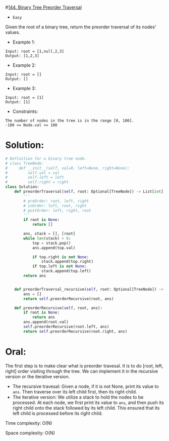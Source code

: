 #[144. Binary Tree Preorder Traversal](https://leetcode.com/problems/binary-tree-preorder-traversal/description/) 
+ `Easy`

Given the root of a binary tree, return the preorder traversal of its nodes' values.

+ Example 1:

```
Input: root = [1,null,2,3]
Output: [1,2,3]
```

+ Example 2:

```
Input: root = []
Output: []
```

+ Example 3:

```
Input: root = [1]
Output: [1]
```


+ Constraints:
```
The number of nodes in the tree is in the range [0, 100].
-100 <= Node.val <= 100
```


# Solution:
```python {.line-numbers}
# Definition for a binary tree node.
# class TreeNode:
#     def __init__(self, val=0, left=None, right=None):
#         self.val = val
#         self.left = left
#         self.right = right
class Solution:
    def preorderTraversal(self, root: Optional[TreeNode]) -> List[int]:
        '''
        # preOrder: root, left, right
        # inOrder: left, root, right
        # postOrder: left, right, root
        '''
        if root is None:
            return []

        ans, stack = [], [root]
        while len(stack) > 0:
            top = stack.pop()
            ans.append(top.val)

            if top.right is not None:
                stack.append(top.right)
            if top.left is not None:
                stack.append(top.left)
        return ans


    def preorderTraversal_recursive(self, root: Optional[TreeNode]) -> List[int]:
        ans = []
        return self.preorderRecursive(root, ans)

    def preorderRecursive(self, root, ans):
        if root is None:
            return ans
        ans.append(root.val)
        self.preorderRecursive(root.left, ans)
        return self.preorderRecursive(root.right, ans)
```

# Oral:
The first step is to make clear what is preorder travesal. It is to do [root, left, right] order visiting through the tree. We can implement it in the recursive version or the iterative version.

+ The recursive travesal: Given a node, if it is not None, print its value to `ans`. Then traverse over its left child first, then its right child.
+ The iterative version: We utilize a stack to hold the nodes to be processed. At each node, we first print its value to `ans`, and then push its right child onto the stack followed by its left child. This ensured that its left child is processed before its right child. 

Time complexity: O(N)

Space complexity: O(N)
